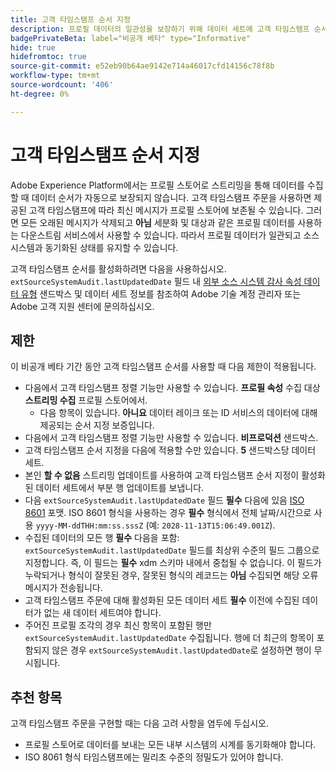 ```yaml
---
title: 고객 타임스탬프 순서 지정
description: 프로필 데이터의 일관성을 보장하기 위해 데이터 세트에 고객 타임스탬프 순서를 추가하는 방법을 알아봅니다.
badgePrivateBeta: label="비공개 베타" type="Informative"
hide: true
hidefromtoc: true
source-git-commit: e52eb90b64ae9142e714a46017cfd14156c78f8b
workflow-type: tm+mt
source-wordcount: '406'
ht-degree: 0%

---
```



# 고객 타임스탬프 순서 지정

Adobe Experience Platform에서는 프로필 스토어로 스트리밍을 통해 데이터를 수집할 때 데이터 순서가 자동으로 보장되지 않습니다. 고객 타임스탬프 주문을 사용하면 제공된 고객 타임스탬프에 따라 최신 메시지가 프로필 스토어에 보존될 수 있습니다. 그러면 모든 오래된 메시지가 삭제되고 **아님** 세분화 및 대상과 같은 프로필 데이터를 사용하는 다운스트림 서비스에서 사용할 수 있습니다. 따라서 프로필 데이터가 일관되고 소스 시스템과 동기화된 상태를 유지할 수 있습니다.

고객 타임스탬프 순서를 활성화하려면 다음을 사용하십시오. `extSourceSystemAudit.lastUpdatedDate` 필드 내 [외부 소스 시스템 감사 속성 데이터 유형](../xdm/data-types/external-source-system-audit-attributes.md) 샌드박스 및 데이터 세트 정보를 참조하여 Adobe 기술 계정 관리자 또는 Adobe 고객 지원 센터에 문의하십시오.

## 제한

이 비공개 베타 기간 동안 고객 타임스탬프 순서를 사용할 때 다음 제한이 적용됩니다.

- 다음에서 고객 타임스탬프 정렬 기능만 사용할 수 있습니다. **프로필 속성** 수집 대상 **스트리밍 수집** 프로필 스토어에서.
   - 다음 항목이 있습니다. **아니요** 데이터 레이크 또는 ID 서비스의 데이터에 대해 제공되는 순서 지정 보증입니다.
- 다음에서 고객 타임스탬프 정렬 기능만 사용할 수 있습니다. **비프로덕션** 샌드박스.
- 고객 타임스탬프 순서 지정을 다음에 적용할 수만 있습니다. **5** 샌드박스당 데이터 세트.
- 본인 **할 수 없음** 스트리밍 업데이트를 사용하여 고객 타임스탬프 순서 지정이 활성화된 데이터 세트에서 부분 행 업데이트를 보냅니다.
- 다음 `extSourceSystemAudit.lastUpdatedDate` 필드 **필수** 다음에 있음 [ISO 8601](https://www.iso.org/iso-8601-date-and-time-format.html) 포맷. ISO 8601 형식을 사용하는 경우 **필수** 형식에서 전체 날짜/시간으로 사용 `yyyy-MM-ddTHH:mm:ss.sssZ` (예: `2028-11-13T15:06:49.001Z`).
- 수집된 데이터의 모든 행 **필수** 다음을 포함: `extSourceSystemAudit.lastUpdatedDate` 필드를 최상위 수준의 필드 그룹으로 지정합니다. 즉, 이 필드는 **필수** xdm 스키마 내에서 중첩될 수 없습니다. 이 필드가 누락되거나 형식이 잘못된 경우, 잘못된 형식의 레코드는 **아님** 수집되면 해당 오류 메시지가 전송됩니다.
- 고객 타임스탬프 주문에 대해 활성화된 모든 데이터 세트 **필수** 이전에 수집된 데이터가 없는 새 데이터 세트여야 합니다.
- 주어진 프로필 조각의 경우 최신 항목이 포함된 행만 `extSourceSystemAudit.lastUpdatedDate` 수집됩니다. 행에 더 최근의 항목이 포함되지 않은 경우 `extSourceSystemAudit.lastUpdatedDate`로 설정하면 행이 무시됩니다.

## 추천 항목

고객 타임스탬프 주문을 구현할 때는 다음 고려 사항을 염두에 두십시오.

- 프로필 스토어로 데이터를 보내는 모든 내부 시스템의 시계를 동기화해야 합니다.
- ISO 8061 형식 타임스탬프에는 밀리초 수준의 정밀도가 있어야 합니다.

